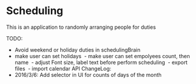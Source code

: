 # Scheduling


This is an application to randomly arranging people for duties


TODO:
  - Avoid weekend or holiday duties in schedulingBrain
  - make user can set holidays 
  - make user can set empolyees count, then name
  - adjust Font size, label text before perform scheduling
  - export files
  - import calendar API
ChangeLog:
 - 2016/3/6: Add selector in UI for counts of days of the month
